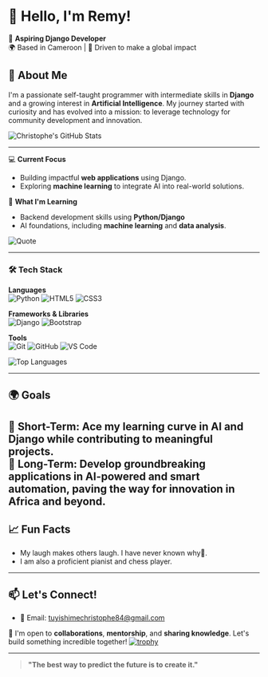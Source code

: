 # 👋 Hello, I'm Remy!  

🎯 **Aspiring Django Developer**  
🌍 Based in Cameroon | 🌟 Driven to make a global impact  

## 🌟 About Me  
I'm a passionate self-taught programmer with intermediate skills in **Django** and a growing interest in **Artificial Intelligence**. My journey started with curiosity and has evolved into a mission: to leverage technology for community development and innovation.  
 
![Christophe's GitHub Stats](https://github-readme-stats.vercel.app/api?username=RemyCodes0&show_icons=true&hide=stars&count_private=true)

---

💻 **Current Focus**  
- Building impactful **web applications** using Django.  
- Exploring **machine learning** to integrate AI into real-world solutions.  

🌱 **What I'm Learning**  
- Backend development skills using **Python/Django**  
- AI foundations, including **machine learning** and **data analysis**.
   
![Quote](https://quotes-github-readme.vercel.app/api?type=horizontal&theme=radical)

---

### 🛠 Tech Stack

**Languages**  
![Python](https://img.shields.io/badge/Python-3776AB?style=for-the-badge&logo=python&logoColor=white)
![HTML5](https://img.shields.io/badge/HTML5-E34F26?style=for-the-badge&logo=html5&logoColor=white)
![CSS3](https://img.shields.io/badge/CSS3-1572B6?style=for-the-badge&logo=css3&logoColor=white)

**Frameworks & Libraries**  
![Django](https://img.shields.io/badge/Django-092E20?style=for-the-badge&logo=django&logoColor=white)
![Bootstrap](https://img.shields.io/badge/Bootstrap-7952B3?style=for-the-badge&logo=bootstrap&logoColor=white)

**Tools**  
![Git](https://img.shields.io/badge/Git-F05032?style=for-the-badge&logo=git&logoColor=white)
![GitHub](https://img.shields.io/badge/GitHub-181717?style=for-the-badge&logo=github&logoColor=white)
![VS Code](https://img.shields.io/badge/VS%20Code-007ACC?style=for-the-badge&logo=visual-studio-code&logoColor=white)


![Top Languages](https://github-readme-stats.vercel.app/api/top-langs/?username=RemyCodes0&layout=compact)

---



## 🌍 Goals  
🌟 **Short-Term**: Ace my learning curve in **AI** and **Django** while contributing to meaningful projects.  
🌟 **Long-Term**: Develop groundbreaking applications in **AI-powered** and **smart automation**, paving the way for innovation in Africa and beyond.  
---

## 📈 Fun Facts  
- My laugh makes others laugh. I have never known why🤧. 
- I am also a proficient pianist and chess player.  

---

## 📫 Let's Connect!  
- 📧 Email: [tuyishimechristophe84@gmail.com](mailto:tuyishimechristophe84@gmail.com)  

🤝 I'm open to **collaborations**, **mentorship**, and **sharing knowledge**. Let's build something incredible together!
[![trophy](https://github-profile-trophy.vercel.app/?username=RemyCodes0&theme=onedark)](https://github.com/ryo-ma/github-profile-trophy)

---


> **"The best way to predict the future is to create it."**
